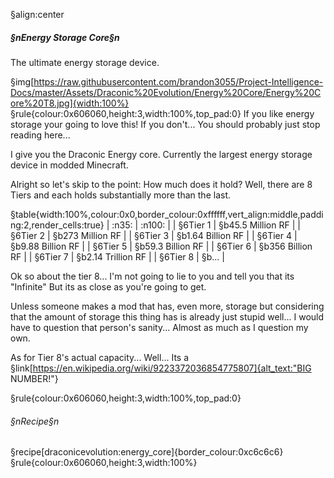 §align:center
##### §nEnergy Storage Core§n
The ultimate energy storage device.

§img[https://raw.githubusercontent.com/brandon3055/Project-Intelligence-Docs/master/Assets/Draconic%20Evolution/Energy%20Core/Energy%20Core%20T8.jpg]{width:100%} 
§rule{colour:0x606060,height:3,width:100%,top_pad:0}
If you like energy storage your going to love this!
If you don't... You should probably just stop reading here...

I give you the Draconic Energy core. Currently the largest energy storage device in modded Minecraft.

Alright so let's skip to the point: How much does it hold?
Well, there are 8 Tiers and each holds substantially more than the last.

§table{width:100%,colour:0x0,border_colour:0xffffff,vert_align:middle,padding:2,render_cells:true}
| :n35: 		| :n100: 	|
| §6Tier 1	| §b45.5 Million RF	|
| §6Tier 2	| §b273 Million RF	|
| §6Tier 3	| §b1.64 Billion RF	|
| §6Tier 4	| §b9.88 Billion RF	|
| §6Tier 5	| §b59.3 Billion RF	|
| §6Tier 6	| §b356 Billion RF	|
| §6Tier 7	| §b2.14 Trillion RF	|
| §6Tier 8	| §b...				|

Ok so about the tier 8... I'm not going to lie to you and tell you that its "Infinite" But its as close as you're going to get. 

Unless someone makes a mod that has, even more, storage but considering that the amount of storage this thing has is already just stupid well... 
I would have to question that person's sanity... Almost as much as I question my own.

As for Tier 8's actual capacity... Well... Its a §link[https://en.wikipedia.org/wiki/9223372036854775807]{alt_text:"BIG NUMBER!"}

§rule{colour:0x606060,height:3,width:100%,top_pad:0}
###### §nRecipe§n
§recipe[draconicevolution:energy_core]{border_colour:0xc6c6c6}
§rule{colour:0x606060,height:3,width:100%}